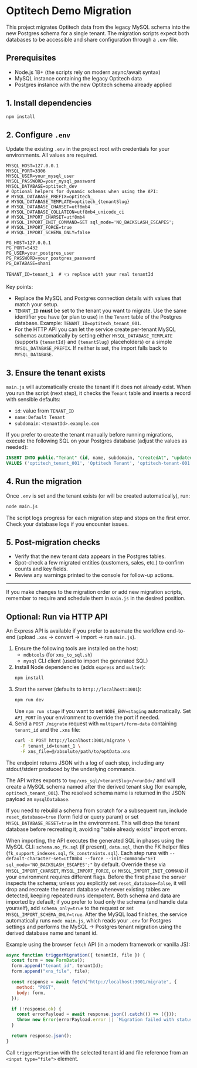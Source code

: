 # Optitech Demo Migration

This project migrates Optitech data from the legacy MySQL schema into the new Postgres schema for a single tenant. The migration scripts expect both databases to be accessible and share configuration through a `.env` file.

## Prerequisites
- Node.js 18+ (the scripts rely on modern async/await syntax)
- MySQL instance containing the legacy Optitech data
- Postgres instance with the new Optitech schema already applied

## 1. Install dependencies
```bash
npm install
```

## 2. Configure `.env`
Update the existing `.env` in the project root with credentials for your environments. All values are required.

```env
MYSQL_HOST=127.0.0.1
MYSQL_PORT=3306
MYSQL_USER=your_mysql_user
MYSQL_PASSWORD=your_mysql_password
MYSQL_DATABASE=optitech_dev
# Optional helpers for dynamic schemas when using the API:
# MYSQL_DATABASE_PREFIX=optitech_
# MYSQL_DATABASE_TEMPLATE=optitech_{tenantSlug}
# MYSQL_DATABASE_CHARSET=utf8mb4
# MYSQL_DATABASE_COLLATION=utf8mb4_unicode_ci
# MYSQL_IMPORT_CHARSET=utf8mb4
# MYSQL_IMPORT_INIT_COMMAND=SET sql_mode='NO_BACKSLASH_ESCAPES';
# MYSQL_IMPORT_FORCE=true
# MYSQL_IMPORT_SCHEMA_ONLY=false

PG_HOST=127.0.0.1
PG_PORT=5432
PG_USER=your_postgres_user
PG_PASSWORD=your_postgres_password
PG_DATABASE=shani

TENANT_ID=tenant_1  # 👈 replace with your real tenantId
```

Key points:
- Replace the MySQL and Postgres connection details with values that match your setup.
- `TENANT_ID` **must** be set to the tenant you want to migrate. Use the same identifier you have (or plan to use) in the `Tenant` table of the Postgres database. Example: `TENANT_ID=optitech_tenant_001`.
- For the HTTP API you can let the service create per-tenant MySQL schemas automatically by setting either `MYSQL_DATABASE_TEMPLATE` (supports `{tenantId}` and `{tenantSlug}` placeholders) or a simple `MYSQL_DATABASE_PREFIX`. If neither is set, the import falls back to `MYSQL_DATABASE`.

## 3. Ensure the tenant exists
`main.js` will automatically create the tenant if it does not already exist. When you run the script (next step), it checks the `Tenant` table and inserts a record with sensible defaults:
- `id`: value from `TENANT_ID`
- `name`: `Default Tenant`
- `subdomain`: `<tenantId>.example.com`

If you prefer to create the tenant manually before running migrations, execute the following SQL on your Postgres database (adjust the values as needed):

```sql
INSERT INTO public."Tenant" (id, name, subdomain, "createdAt", "updatedAt")
VALUES ('optitech_tenant_001', 'Optitech Tenant', 'optitech-tenant-001.example.com', NOW(), NOW());
```

## 4. Run the migration
Once `.env` is set and the tenant exists (or will be created automatically), run:

```bash
node main.js
```

The script logs progress for each migration step and stops on the first error. Check your database logs if you encounter issues.

## 5. Post-migration checks
- Verify that the new tenant data appears in the Postgres tables.
- Spot-check a few migrated entities (customers, sales, etc.) to confirm counts and key fields.
- Review any warnings printed to the console for follow-up actions.

---
If you make changes to the migration order or add new migration scripts, remember to require and schedule them in `main.js` in the desired position.

## Optional: Run via HTTP API

An Express API is available if you prefer to automate the workflow end-to-end (upload `.xns` → convert → import → run `main.js`).

1. Ensure the following tools are installed on the host:
   - `mdbtools` (for `xns_to_sql.sh`)
   - `mysql` CLI client (used to import the generated SQL)
2. Install Node dependencies (adds `express` and `multer`):
   ```bash
   npm install
   ```
3. Start the server (defaults to `http://localhost:3001`):
   ```bash
   npm run dev
   ```
   Use `npm run stage` if you want to set `NODE_ENV=staging` automatically. Set `API_PORT` in your environment to override the port if needed.
4. Send a `POST /migrate` request with `multipart/form-data` containing `tenant_id` and the `.xns` file:
   ```bash
   curl -X POST http://localhost:3001/migrate \
     -F tenant_id=tenant_1 \
     -F xns_file=@/absolute/path/to/optData.xns
   ```

The endpoint returns JSON with a log of each step, including any stdout/stderr produced by the underlying commands.

The API writes exports to `tmp/xns_sql/<tenantSlug>/<runId>/` and will create a MySQL schema named after the derived tenant slug (for example, `optitech_tenant_001`). The resolved schema name is returned in the JSON payload as `mysqlDatabase`.

If you need to rebuild a schema from scratch for a subsequent run, include `reset_database=true` (form field or query param) or set `MYSQL_DATABASE_RESET=true` in the environment. This will drop the tenant database before recreating it, avoiding "table already exists" import errors.

When importing, the API executes the generated SQL in phases using the MySQL CLI: `schema.no_fk.sql` (if present), `data.sql`, then the FK helper files (`fk_support_indexes.sql`, `fk_constraints.sql`). Each step runs with `--default-character-set=utf8mb4 --force --init-command="SET sql_mode='NO_BACKSLASH_ESCAPES';"` by default. Override these via `MYSQL_IMPORT_CHARSET`, `MYSQL_IMPORT_FORCE`, or `MYSQL_IMPORT_INIT_COMMAND` if your environment requires different flags. Before the first phase the server inspects the schema; unless you explicitly set `reset_database=false`, it will drop and recreate the tenant database whenever existing tables are detected, keeping repeated runs idempotent. Both schema and data are imported by default; if you prefer to load only the schema (and handle data yourself), add `schema_only=true` to the request or set `MYSQL_IMPORT_SCHEMA_ONLY=true`. After the MySQL load finishes, the service automatically runs `node main.js`, which reads your `.env` for Postgres settings and performs the MySQL → Postgres tenant migration using the derived database name and tenant id.

Example using the browser `fetch` API (in a modern framework or vanilla JS):

```js
async function triggerMigration({ tenantId, file }) {
  const form = new FormData();
  form.append("tenant_id", tenantId);
  form.append("xns_file", file);

  const response = await fetch("http://localhost:3001/migrate", {
    method: "POST",
    body: form,
  });

  if (!response.ok) {
    const errorPayload = await response.json().catch(() => ({}));
    throw new Error(errorPayload.error || `Migration failed with status ${response.status}`);
  }

  return response.json();
}
```

Call `triggerMigration` with the selected tenant id and file reference from an `<input type="file">` element.
